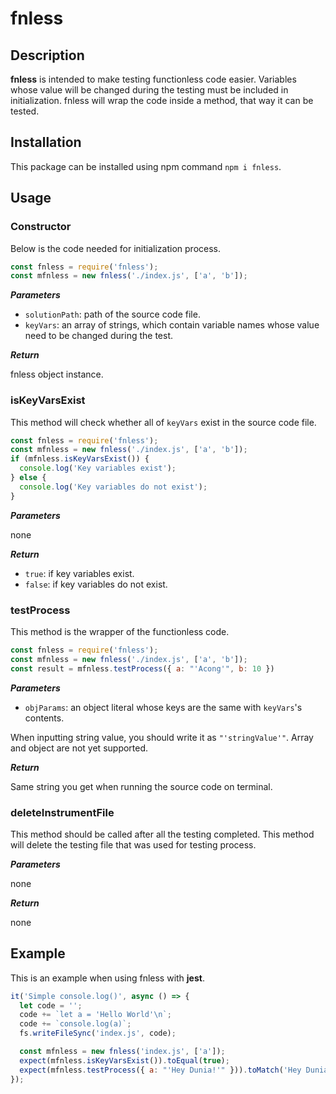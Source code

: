 # fnless

## Description

**fnless** is intended to make testing functionless code easier. Variables whose value will be changed during the testing must be included in initialization. fnless will wrap the code inside a method, that way it can be tested.

## Installation

This package can be installed using npm command `npm i fnless`.

## Usage

### Constructor

Below is the code needed for initialization process.

```javascript
const fnless = require('fnless');
const mfnless = new fnless('./index.js', ['a', 'b']);
```

_**Parameters**_

- `solutionPath`: path of the source code file.
- `keyVars`: an array of strings, which contain variable names whose value need to be changed during the test.

_**Return**_

fnless object instance.

### isKeyVarsExist

This method will check whether all of `keyVars` exist in the source code file.

```javascript
const fnless = require('fnless');
const mfnless = new fnless('./index.js', ['a', 'b']);
if (mfnless.isKeyVarsExist()) {
  console.log('Key variables exist');
} else {
  console.log('Key variables do not exist');
}
```

_**Parameters**_

none

_**Return**_

- `true`: if key variables exist.
- `false`: if key variables do not exist.

### testProcess

This method is the wrapper of the functionless code.

```javascript
const fnless = require('fnless');
const mfnless = new fnless('./index.js', ['a', 'b']);
const result = mfnless.testProcess({ a: "'Acong'", b: 10 })
```

_**Parameters**_

- `objParams`: an object literal whose keys are the same with `keyVars`'s contents.

When inputting string value, you should write it as `"'stringValue'"`. Array and object are not yet supported.

_**Return**_

Same string you get when running the source code on terminal.

### deleteInstrumentFile

This method should be called after all the testing completed. This method will delete the testing file that was used for testing process.

_**Parameters**_

none

_**Return**_

none

## Example

This is an example when using fnless with **jest**.

```javascript
it('Simple console.log()', async () => {
  let code = '';
  code += `let a = 'Hello World'\n`;
  code += `console.log(a)`;
  fs.writeFileSync('index.js', code);

  const mfnless = new fnless('index.js', ['a']);
  expect(mfnless.isKeyVarsExist()).toEqual(true);
  expect(mfnless.testProcess({ a: "'Hey Dunia!'" })).toMatch('Hey Dunia!');
});
```